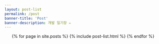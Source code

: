 ```yaml
---
layout: post-list 
permalink: /post
banner-title: 'Post'
banner-description: 개발 일기장 ✏️
---
```


<ul class="catalogue">
{% for page in site.posts %}
    {% include post-list.html %}
{% endfor %}
</ul>